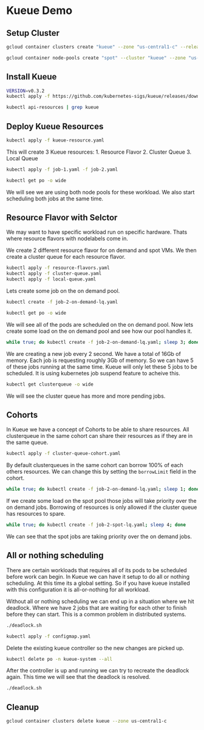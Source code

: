 # Kueue Demo

## Setup Cluster

```bash
gcloud container clusters create "kueue" --zone "us-central1-c" --release-channel "regular" --machine-type "n2-standard-2" --num-nodes "2"
```

```bash
gcloud container node-pools create "spot" --cluster "kueue" --zone "us-central1-c" --machine-type "n2-standard-2" --spot --num-nodes "2"
```
## Install Kueue

```bash
VERSION=v0.3.2
kubectl apply -f https://github.com/kubernetes-sigs/kueue/releases/download/$VERSION/manifests.yaml
```

```bash
kubectl api-resources | grep kueue
```

## Deploy Kueue Resources

```bash
kubectl apply -f kueue-resource.yaml
```

This will create 3 Kueue resources:
    1. Resource Flavor
    2. Cluster Queue
    3. Local Queue

```bash
kubectl apply -f job-1.yaml -f job-2.yaml
```

```bash
kubectl get po -o wide
```

We will see we are using both node pools for these workload. We also start scheduling both jobs at the same time.

## Resource Flavor with Selctor

We may want to have specific workload run on specific hardware. Thats where resource flavors with nodelabels come in.

We create 2 different resource flavor for on demand and spot VMs. We then create a cluster queue for each resource flavor.

```bash
kubectl apply -f resource-flavors.yaml
kubectl apply -f cluster-queue.yaml
kubectl apply -f local-queue.yaml
```

Lets create some job on the on demand pool.

```bash
kubectl create -f job-2-on-demand-lq.yaml
```

```bash
kubectl get po -o wide
```

We will see all of the pods are scheduled on the on demand pool. Now lets create some load on the on demand pool and see how our pool handles it.

```bash
while true; do kubectl create -f job-2-on-demand-lq.yaml; sleep 3; done
```

We are creating a new job every 2 second. We have a total of 16Gb of memory. Each job is requesting roughly 3Gb of memory. So we can have 5 of these jobs running at the same time. Kueue will only let these 5 jobs to be scheduled. It is using kubernetes job suspend feature to acheive this.

```bash
kubectl get clusterqueue -o wide
```

We will see the cluster queue has more and more pending jobs.

## Cohorts

In Kueue we have a concept of Cohorts to be able to share resources. All clusterqueue in the same cohort can share their resources as if they are in the same queue.

```bash
kubectl apply -f cluster-queue-cohort.yaml
```

By default clusterqueues in the same cohort can borrow 100% of each others resources. We can change this by setting the `borrowLimit` field in the cohort.

```bash
while true; do kubectl create -f job-2-on-demand-lq.yaml; sleep 1; done
```

If we create some load on the spot pool those jobs will take priority over the on demand jobs. Borrowing of resources is only allowed if the cluster queue has resources to spare.

```bash
while true; do kubectl create -f job-2-spot-lq.yaml; sleep 4; done
```

We can see that the spot jobs are taking priority over the on demand jobs.

## All or nothing scheduling

There are certain workloads that requires all of its pods to be scheduled before work can begin. In Kueue we can have it setup to do all or nothing scheduling. At this time its a global setting. So if you have kueue installed with this configuration it is all-or-nothing for all workload.

Without all or nothing scheduling we can end up in a situation where we hit deadlock. Where we have 2 jobs that are waiting for each other to finish before they can start. This is a common problem in distributed systems.

```bash
./deadlock.sh
```

```bash
kubectl apply -f configmap.yaml
```

Delete the existing kueue controller so the new changes are picked up.

```bash
kubectl delete po -n kueue-system --all
```

After the controller is up and running we can try to recreate the deadlock again. This time we will see that the deadlock is resolved.

```bash
./deadlock.sh
``` 

## Cleanup

```bash
gcloud container clusters delete kueue --zone us-central1-c
```
